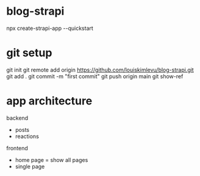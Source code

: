 # blog-strapi

npx create-strapi-app --quickstart

# git setup

git init
git remote add origin https://github.com/louiskimlevu/blog-strapi.git
git add .
git commit -m "first commit"
git push origin main
git show-ref

# app architecture

backend

- posts
- reactions

frontend

- home page = show all pages
- single page
